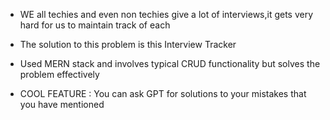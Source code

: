 * WE all techies and even non techies give a lot of interviews,it gets very hard for us to maintain track of each

* The solution to this problem is this Interview Tracker

* Used MERN stack and involves typical CRUD functionality but solves the problem effectively

* COOL FEATURE : You can ask GPT for solutions to your mistakes that you have mentioned
